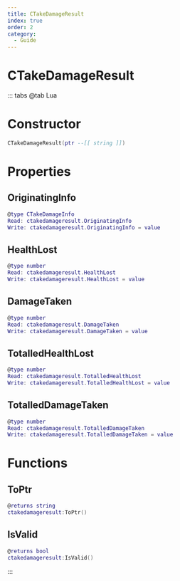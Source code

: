 ```yaml
---
title: CTakeDamageResult
index: true
order: 2
category:
  - Guide
---
```


# CTakeDamageResult

::: tabs
@tab Lua
# Constructor
```lua
CTakeDamageResult(ptr --[[ string ]])
```
# Properties
## OriginatingInfo 
```lua
@type CTakeDamageInfo
Read: ctakedamageresult.OriginatingInfo
Write: ctakedamageresult.OriginatingInfo = value
```
## HealthLost 
```lua
@type number
Read: ctakedamageresult.HealthLost
Write: ctakedamageresult.HealthLost = value
```
## DamageTaken 
```lua
@type number
Read: ctakedamageresult.DamageTaken
Write: ctakedamageresult.DamageTaken = value
```
## TotalledHealthLost 
```lua
@type number
Read: ctakedamageresult.TotalledHealthLost
Write: ctakedamageresult.TotalledHealthLost = value
```
## TotalledDamageTaken 
```lua
@type number
Read: ctakedamageresult.TotalledDamageTaken
Write: ctakedamageresult.TotalledDamageTaken = value
```
# Functions
## ToPtr
```lua
@returns string
ctakedamageresult:ToPtr()
```
## IsValid
```lua
@returns bool
ctakedamageresult:IsValid()
```

:::